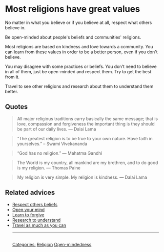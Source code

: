 # Most religions have great values

No matter in what you believe or if you believe at all, respect what others believe in.

Be open-minded about people's beliefs and communities' religions.

Most religions are based on kindness and love towards a community. You can learn from these values in order to be a better person, even if you don't believe.

You may disagree with some practices or beliefs. You don't need to believe in all of them, just be open-minded and respect them. Try to get the best from it.

Travel to see other religions and research about them to understand them better.

## Quotes

> All major religious traditions carry basically the same message; that is love, compassion and forgiveness the important thing is they should be part of our daily lives. — Dalai Lama

> “The greatest religion is to be true to your own nature. Have faith in yourselves.” – Swami Vivekananda

> “God has no religion.” ― Mahatma Gandhi

> The World is my country, all mankind are my brethren, and to do good is my religion. ― Thomas Paine

> My religion is very simple. My religion is kindness. ― Dalai Lama

## Related advices

- [Respect others beliefs](../Respect%20others%20beliefs/index.md)
- [Open your mind](../Open%20your%20mind/index.md)
- [Learn to forgive](../Learn%20to%20forgive/index.md)
- [Research to understand](../Research%20to%20understand%20better/index.md)
- [Travel as much as you can](../Travel%20as%20much%20as%20you%20can/index.md)<hr/><br/>[Categories:](../Categories/index.md) [Religion](../Categories/Religion.md) [Open-mindedness](../Categories/Open-mindedness.md)